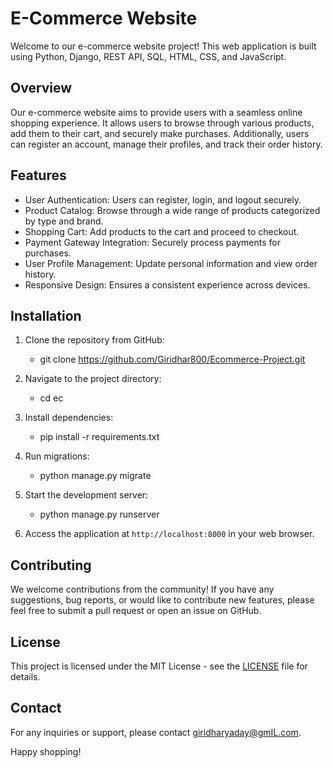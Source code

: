 # E-Commerce Website

Welcome to our e-commerce website project! This web application is built using Python, Django, REST API, SQL, HTML, CSS, and JavaScript.

## Overview

Our e-commerce website aims to provide users with a seamless online shopping experience. It allows users to browse through various products, add them to their cart, and securely make purchases. Additionally, users can register an account, manage their profiles, and track their order history.

## Features

- User Authentication: Users can register, login, and logout securely.
- Product Catalog: Browse through a wide range of products categorized by type and brand.
- Shopping Cart: Add products to the cart and proceed to checkout.
- Payment Gateway Integration: Securely process payments for purchases.
- User Profile Management: Update personal information and view order history.
- Responsive Design: Ensures a consistent experience across devices.

## Installation

1. Clone the repository from GitHub:
   - git clone https://github.com/Giridhar800/Ecommerce-Project.git
2. Navigate to the project directory:
   - cd ec
3. Install dependencies:
   - pip install -r requirements.txt
4. Run migrations:
   - python manage.py migrate
5. Start the development server:
   - python manage.py runserver

6. Access the application at `http://localhost:8000` in your web browser.

## Contributing

We welcome contributions from the community! If you have any suggestions, bug reports, or would like to contribute new features, please feel free to submit a pull request or open an issue on GitHub.

## License

This project is licensed under the MIT License - see the [LICENSE](LICENSE) file for details.

## Contact

For any inquiries or support, please contact [giridharyaday@gmIL.com](giridharyaday@gmIL.com).

Happy shopping!

  
 


     


